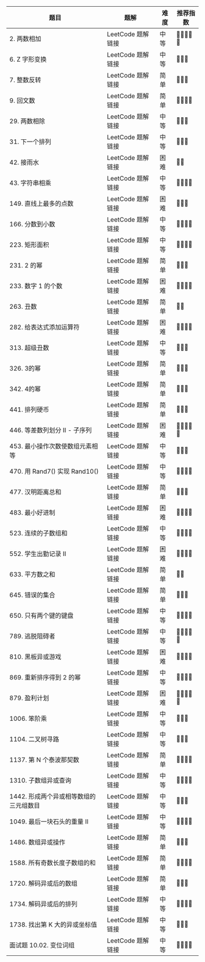 
| 题目 | 题解 | 难度 | 推荐指数 |
| --- | --- | --- | --- |
| 2. 两数相加 | LeetCode 题解链接 | 中等 | 🤩🤩🤩🤩🤩 |
| 6. Z 字形变换  | LeetCode 题解链接 | 中等 | 🤩🤩🤩 |
| 7. 整数反转  | LeetCode 题解链接 | 简单 | 🤩🤩🤩 |
| 9. 回文数  | LeetCode 题解链接 | 简单 | 🤩🤩🤩🤩 |
| 29. 两数相除 | LeetCode 题解链接 | 中等 | 🤩🤩🤩 |
| 31. 下一个排列 | LeetCode 题解链接 | 中等 | 🤩🤩🤩 |
| 42. 接雨水 | LeetCode 题解链接 | 困难 | 🤩🤩 |
| 43. 字符串相乘 | LeetCode 题解链接 | 中等 | 🤩🤩🤩🤩 |
| 149. 直线上最多的点数 | LeetCode 题解链接 | 困难 | 🤩🤩🤩 |
| 166. 分数到小数 | LeetCode 题解链接 | 中等 | 🤩🤩🤩🤩 |
| 223. 矩形面积 | LeetCode 题解链接 | 中等 | 🤩🤩🤩🤩 |
| 231. 2 的幂 | LeetCode 题解链接 | 简单 | 🤩🤩🤩 |
| 233. 数字 1 的个数 | LeetCode 题解链接 | 困难 | 🤩🤩🤩🤩 |
| 263. 丑数 | LeetCode 题解链接 | 简单 | 🤩🤩 |
| 282. 给表达式添加运算符 | LeetCode 题解链接 | 困难 | 🤩🤩🤩🤩 |
| 313. 超级丑数 | LeetCode 题解链接 | 中等 | 🤩🤩🤩 |
| 326. 3的幂 | LeetCode 题解链接 | 简单 | 🤩🤩🤩 |
| 342. 4的幂 | LeetCode 题解链接 | 简单 | 🤩🤩🤩 |
| 441. 排列硬币 | LeetCode 题解链接 | 简单 | 🤩🤩🤩 |
| 446. 等差数列划分 II - 子序列 | LeetCode 题解链接 | 困难 | 🤩🤩🤩🤩🤩 |
| 453. 最小操作次数使数组元素相等 | LeetCode 题解链接 | 中等 | 🤩🤩🤩 |
| 470. 用 Rand7() 实现 Rand10() | LeetCode 题解链接 | 中等 | 🤩🤩🤩🤩 |
| 477. 汉明距离总和 | LeetCode 题解链接 | 简单 | 🤩🤩🤩 |
| 483. 最小好进制 | LeetCode 题解链接 | 困难 | 🤩🤩🤩🤩 |
| 523. 连续的子数组和 | LeetCode 题解链接 | 中等 | 🤩🤩🤩🤩 |
| 552. 学生出勤记录 II | LeetCode 题解链接 | 困难 | 🤩🤩🤩🤩 |
| 633. 平方数之和 | LeetCode 题解链接 | 简单 | 🤩🤩 |
| 645. 错误的集合 | LeetCode 题解链接 | 简单 | 🤩🤩🤩 |
| 650. 只有两个键的键盘 | LeetCode 题解链接 | 中等 | 🤩🤩🤩🤩 |
| 789. 逃脱阻碍者 | LeetCode 题解链接 | 中等 | 🤩🤩🤩🤩🤩 |
| 810. 黑板异或游戏 | LeetCode 题解链接 | 困难 | 🤩🤩🤩🤩 |
| 869. 重新排序得到 2 的幂 | LeetCode 题解链接 | 中等 | 🤩🤩🤩🤩 |
| 879. 盈利计划 | LeetCode 题解链接 | 困难 | 🤩🤩🤩🤩🤩 |
| 1006. 笨阶乘 | LeetCode 题解链接 | 中等 | 🤩🤩🤩 |
| 1104. 二叉树寻路 | LeetCode 题解链接 | 中等 | 🤩🤩🤩 |
| 1137. 第 N 个泰波那契数 | LeetCode 题解链接 | 简单 | 🤩🤩🤩🤩 |
| 1310. 子数组异或查询 | LeetCode 题解链接 | 中等 | 🤩🤩🤩🤩 |
| 1442. 形成两个异或相等数组的三元组数目 | LeetCode 题解链接 | 中等 | 🤩🤩🤩 |
| 1049. 最后一块石头的重量 II | LeetCode 题解链接 | 中等 | 🤩🤩🤩🤩 |
| 1486. 数组异或操作 | LeetCode 题解链接 | 简单 | 🤩🤩🤩 |
| 1588. 所有奇数长度子数组的和 | LeetCode 题解链接 | 简单 | 🤩🤩🤩🤩 |
| 1720. 解码异或后的数组 | LeetCode 题解链接 | 简单 | 🤩🤩🤩 |
| 1734. 解码异或后的排列 | LeetCode 题解链接 | 中等 | 🤩🤩🤩🤩 |
| 1738. 找出第 K 大的异或坐标值 | LeetCode 题解链接 | 中等 | 🤩🤩🤩 |
| 面试题 10.02. 变位词组 | LeetCode 题解链接 | 中等 | 🤩🤩🤩🤩 |
